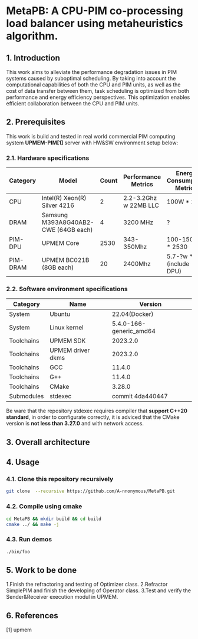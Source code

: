 # MetaPB: A CPU-PIM co-processing load balancer using metaheuristics algorithm.

## 1. Introduction  
  This work aims to alleviate the performance degradation issues in PIM systems caused by suboptimal scheduling. By taking into account the computational capabilities of both the CPU and PIM units, as well as the cost of data transfer between them, task scheduling is optimized from both performance and energy efficiency perspectives. This optimization enables efficient collaboration between the CPU and PIM units.
## 2. Prerequisites
This work is build and tested in real world commercial PIM computing system **UPMEM-PIM[1]** server with HW&SW environment setup below:  
### 2.1. Hardware specifications
|Category|Model|Count|Performance Metrics|Energy Consumption Metrics|
|-------|-----|-----|-------------------|--------------------------|
|CPU|Intel(R) Xeon(R) Silver 4216|2|2.2-3.2Ghz w 22MB LLC|100W * 2|
|DRAM|Samsung M393A8G40AB2-CWE (64GB each)|4|3200 MHz|?|
|PIM-DPU|UPMEM Core|2530|343-350Mhz|100-150mw * 2530|
|PIM-DRAM|UPMEM BC021B (8GB each)|20|2400Mhz|5.7-?w * 40 (include DPU)|
### 2.2. Software environment specifications
|Category|Name|Version|
|--------|----|-------|
|System|Ubuntu|22.04(Docker)|
|System|Linux kernel|5.4.0-166-generic_amd64|
|Toolchains|UPMEM SDK|2023.2.0|
|Toolchains|UPMEM driver dkms|2023.2.0|
|Toolchains|GCC|11.4.0|
|Toolchains|G++|11.4.0|
|Toolchains|CMake|3.28.0|
|Submodules|stdexec|commit 4da440447|  

Be ware that the repository stdexec requires compiler that **support C++20 standard**, in order to configurate correctly, it is adviced that the CMake version is **not less than 3.27.0** and with network access.
## 3. Overall architecture

## 4. Usage  

### 4.1. Clone this repository recursively
  ```bash
  git clone  --recursive https://github.com/A-nnonymous/MetaPB.git
  ```
### 4.2. Compile using cmake
  ```bash
  cd MetaPB && mkdir build && cd build
  cmake ../ && make -j
```

### 4.3. Run demos

  ```bash
  ./bin/foo
  ```
## 5. Work to be done
  1.Finish the refractoring and testing of Optimizer class.
  2.Refractor SimplePIM and finish the developing of Operator class.
  3.Test and verify the Sender&Receiver execution modul in UPMEM.
  
## 6. References
[1] upmem